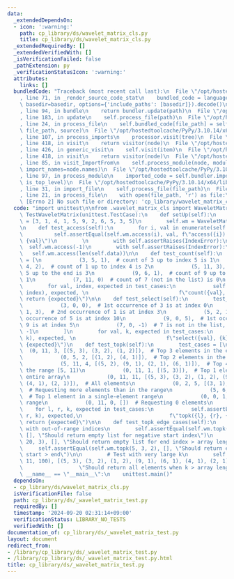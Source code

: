 ```yaml
---
data:
  _extendedDependsOn:
  - icon: ':warning:'
    path: cp_library/ds/wavelet_matrix_cls.py
    title: cp_library/ds/wavelet_matrix_cls.py
  _extendedRequiredBy: []
  _extendedVerifiedWith: []
  _isVerificationFailed: false
  _pathExtension: py
  _verificationStatusIcon: ':warning:'
  attributes:
    links: []
  bundledCode: "Traceback (most recent call last):\n  File \"/opt/hostedtoolcache/PyPy/3.10.14/x64/lib/pypy3.10/site-packages/onlinejudge_verify/documentation/build.py\"\
    , line 71, in _render_source_code_stat\n    bundled_code = language.bundle(stat.path,\
    \ basedir=basedir, options={'include_paths': [basedir]}).decode()\n  File \"/opt/hostedtoolcache/PyPy/3.10.14/x64/lib/pypy3.10/site-packages/onlinejudge_verify/languages/python.py\"\
    , line 94, in bundle\n    return bundler.update(path)\n  File \"/opt/hostedtoolcache/PyPy/3.10.14/x64/lib/pypy3.10/site-packages/onlinejudge_verify/languages/python_bundle.py\"\
    , line 183, in update\n    self.process_file(path)\n  File \"/opt/hostedtoolcache/PyPy/3.10.14/x64/lib/pypy3.10/site-packages/onlinejudge_verify/languages/python_bundle.py\"\
    , line 24, in process_file\n    self.bundled_code[file_path] = self.process_imports(tree,\
    \ file_path, source)\n  File \"/opt/hostedtoolcache/PyPy/3.10.14/x64/lib/pypy3.10/site-packages/onlinejudge_verify/languages/python_bundle.py\"\
    , line 107, in process_imports\n    processor.visit(tree)\n  File \"/opt/hostedtoolcache/PyPy/3.10.14/x64/lib/pypy3.10/ast.py\"\
    , line 418, in visit\n    return visitor(node)\n  File \"/opt/hostedtoolcache/PyPy/3.10.14/x64/lib/pypy3.10/ast.py\"\
    , line 426, in generic_visit\n    self.visit(item)\n  File \"/opt/hostedtoolcache/PyPy/3.10.14/x64/lib/pypy3.10/ast.py\"\
    , line 418, in visit\n    return visitor(node)\n  File \"/opt/hostedtoolcache/PyPy/3.10.14/x64/lib/pypy3.10/site-packages/onlinejudge_verify/languages/python_bundle.py\"\
    , line 85, in visit_ImportFrom\n    self.process_module(node, module_path, from_import=True,\
    \ import_names=node.names)\n  File \"/opt/hostedtoolcache/PyPy/3.10.14/x64/lib/pypy3.10/site-packages/onlinejudge_verify/languages/python_bundle.py\"\
    , line 97, in process_module\n    imported_code = self.bundler.import_file(module_path,\
    \ is_top_level)\n  File \"/opt/hostedtoolcache/PyPy/3.10.14/x64/lib/pypy3.10/site-packages/onlinejudge_verify/languages/python_bundle.py\"\
    , line 31, in import_file\n    self.process_file(file_path)\n  File \"/opt/hostedtoolcache/PyPy/3.10.14/x64/lib/pypy3.10/site-packages/onlinejudge_verify/languages/python_bundle.py\"\
    , line 21, in process_file\n    with open(file_path, 'r') as file:\nFileNotFoundError:\
    \ [Errno 2] No such file or directory: 'cp_library/wavelet_matrix_cls'\n"
  code: "import unittest\n\nfrom .wavelet_matrix_cls import WaveletMatrix\n\nclass\
    \ TestWaveletMatrix(unittest.TestCase):\n    def setUp(self):\n        self.data\
    \ = [3, 1, 4, 1, 5, 9, 2, 6, 5, 3, 5]\n        self.wm = WaveletMatrix(self.data)\n\
    \n    def test_access(self):\n        for i, val in enumerate(self.data):\n  \
    \          self.assertEqual(self.wm.access(i), val, f\"access({i}) should return\
    \ {val}\")\n        \n        with self.assertRaises(IndexError):\n          \
    \  self.wm.access(-1)\n        with self.assertRaises(IndexError):\n         \
    \   self.wm.access(len(self.data))\n\n    def test_count(self):\n        test_cases\
    \ = [\n            (3, 5, 1),  # count of 3 up to index 5 is 1\n            (1,\
    \ 4, 2),  # count of 1 up to index 4 is 2\n            (5, 11, 3),  # count of\
    \ 5 up to the end is 3\n            (9, 6, 1),  # count of 9 up to index 6 is\
    \ 1\n            (7, 11, 0)  # count of 7 (not in the list) is 0\n        ]\n\
    \        for val, index, expected in test_cases:\n            self.assertEqual(self.wm.count(val,\
    \ index), expected, \n                             f\"count({val}, {index}) should\
    \ return {expected}\")\n\n    def test_select(self):\n        test_cases = [\n\
    \            (3, 0, 0),  # 1st occurrence of 3 is at index 0\n            (1,\
    \ 1, 3),  # 2nd occurrence of 1 is at index 3\n            (5, 2, 10),  # 3rd\
    \ occurrence of 5 is at index 10\n            (9, 0, 5),  # 1st occurrence of\
    \ 9 is at index 5\n            (7, 0, -1)  # 7 is not in the list, should return\
    \ -1\n        ]\n        for val, k, expected in test_cases:\n            self.assertEqual(self.wm.select(val,\
    \ k), expected, \n                             f\"select({val}, {k}) should return\
    \ {expected}\")\n    def test_topk(self):\n        test_cases = [\n          \
    \  (0, 11, 3, [(5, 3), (3, 2), (1, 2)]),  # Top 3 elements in the entire array\n\
    \            (0, 5, 2, [(1, 2), (4, 1)]),  # Top 2 elements in the range [0, 5)\n\
    \            (5, 11, 4, [(5, 2), (9, 1), (2, 1), (6, 1)]),  # Top 4 elements in\
    \ the range [5, 11)\n            (0, 11, 1, [(5, 3)]),  # Top 1 element in the\
    \ entire array\n            (0, 11, 11, [(5, 3), (3, 2), (1, 2), (9, 1), (6, 1),\
    \ (4, 1), (2, 1)]),  # All elements\n            (0, 2, 5, [(3, 1), (1, 1)]),\
    \  # Requesting more elements than in the range\n            (5, 6, 1, [(9, 1)]),\
    \  # Top 1 element in a single-element range\n            (0, 0, 1, []),  # Empty\
    \ range\n            (0, 11, 0, [])  # Requesting 0 elements\n        ]\n    \
    \    for l, r, k, expected in test_cases:\n            self.assertEqual(self.wm.topk(l,\
    \ r, k), expected,\n                            f\"topk({l}, {r}, {k}) should\
    \ return {expected}\")\n\n    def test_topk_edge_cases(self):\n        # Test\
    \ with out-of-range indices\n        self.assertEqual(self.wm.topk(-1, 5, 3),\
    \ [], \"Should return empty list for negative start index\")\n        self.assertEqual(self.wm.topk(0,\
    \ 20, 3), [], \"Should return empty list for end index > array length\")\n   \
    \     self.assertEqual(self.wm.topk(5, 3, 2), [], \"Should return empty list when\
    \ start > end\")\n\n        # Test with very large k\n        self.assertEqual(self.wm.topk(0,\
    \ 11, 100), [(5, 3), (3, 2), (1, 2), (9, 1), (6, 1), (4, 1), (2, 1)],\n      \
    \                  \"Should return all elements when k > array length\")\n\nif\
    \ __name__ == \"__main__\":\n    unittest.main()"
  dependsOn:
  - cp_library/ds/wavelet_matrix_cls.py
  isVerificationFile: false
  path: cp_library/ds/_wavelet_matrix_test.py
  requiredBy: []
  timestamp: '2024-09-20 02:31:14+09:00'
  verificationStatus: LIBRARY_NO_TESTS
  verifiedWith: []
documentation_of: cp_library/ds/_wavelet_matrix_test.py
layout: document
redirect_from:
- /library/cp_library/ds/_wavelet_matrix_test.py
- /library/cp_library/ds/_wavelet_matrix_test.py.html
title: cp_library/ds/_wavelet_matrix_test.py
---
```

